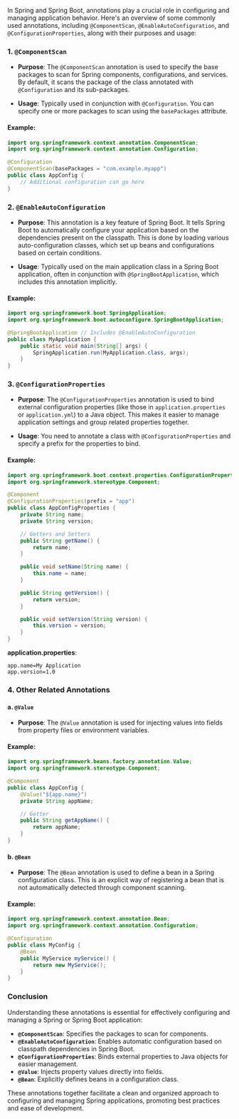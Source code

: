 In Spring and Spring Boot, annotations play a crucial role in configuring and managing application behavior. Here's an overview of some commonly used annotations, including `@ComponentScan`, `@EnableAutoConfiguration`, and `@ConfigurationProperties`, along with their purposes and usage:

### 1. `@ComponentScan`

- **Purpose**: The `@ComponentScan` annotation is used to specify the base packages to scan for Spring components, configurations, and services. By default, it scans the package of the class annotated with `@Configuration` and its sub-packages.

- **Usage**: Typically used in conjunction with `@Configuration`. You can specify one or more packages to scan using the `basePackages` attribute.

#### Example:
```java
import org.springframework.context.annotation.ComponentScan;
import org.springframework.context.annotation.Configuration;

@Configuration
@ComponentScan(basePackages = "com.example.myapp")
public class AppConfig {
    // Additional configuration can go here
}
```

### 2. `@EnableAutoConfiguration`

- **Purpose**: This annotation is a key feature of Spring Boot. It tells Spring Boot to automatically configure your application based on the dependencies present on the classpath. This is done by loading various auto-configuration classes, which set up beans and configurations based on certain conditions.

- **Usage**: Typically used on the main application class in a Spring Boot application, often in conjunction with `@SpringBootApplication`, which includes this annotation implicitly.

#### Example:
```java
import org.springframework.boot.SpringApplication;
import org.springframework.boot.autoconfigure.SpringBootApplication;

@SpringBootApplication // Includes @EnableAutoConfiguration
public class MyApplication {
    public static void main(String[] args) {
        SpringApplication.run(MyApplication.class, args);
    }
}
```

### 3. `@ConfigurationProperties`

- **Purpose**: The `@ConfigurationProperties` annotation is used to bind external configuration properties (like those in `application.properties` or `application.yml`) to a Java object. This makes it easier to manage application settings and group related properties together.

- **Usage**: You need to annotate a class with `@ConfigurationProperties` and specify a prefix for the properties to bind.

#### Example:
```java
import org.springframework.boot.context.properties.ConfigurationProperties;
import org.springframework.stereotype.Component;

@Component
@ConfigurationProperties(prefix = "app")
public class AppConfigProperties {
    private String name;
    private String version;

    // Getters and Setters
    public String getName() {
        return name;
    }

    public void setName(String name) {
        this.name = name;
    }

    public String getVersion() {
        return version;
    }

    public void setVersion(String version) {
        this.version = version;
    }
}
```

**application.properties**:
```properties
app.name=My Application
app.version=1.0
```

### 4. Other Related Annotations

#### a. `@Value`

- **Purpose**: The `@Value` annotation is used for injecting values into fields from property files or environment variables.

#### Example:
```java
import org.springframework.beans.factory.annotation.Value;
import org.springframework.stereotype.Component;

@Component
public class AppConfig {
    @Value("${app.name}")
    private String appName;

    // Getter
    public String getAppName() {
        return appName;
    }
}
```

#### b. `@Bean`

- **Purpose**: The `@Bean` annotation is used to define a bean in a Spring configuration class. This is an explicit way of registering a bean that is not automatically detected through component scanning.

#### Example:
```java
import org.springframework.context.annotation.Bean;
import org.springframework.context.annotation.Configuration;

@Configuration
public class MyConfig {
    @Bean
    public MyService myService() {
        return new MyService();
    }
}
```

### Conclusion

Understanding these annotations is essential for effectively configuring and managing a Spring or Spring Boot application:

- **`@ComponentScan`**: Specifies the packages to scan for components.
- **`@EnableAutoConfiguration`**: Enables automatic configuration based on classpath dependencies in Spring Boot.
- **`@ConfigurationProperties`**: Binds external properties to Java objects for easier management.
- **`@Value`**: Injects property values directly into fields.
- **`@Bean`**: Explicitly defines beans in a configuration class.

These annotations together facilitate a clean and organized approach to configuring and managing Spring applications, promoting best practices and ease of development.